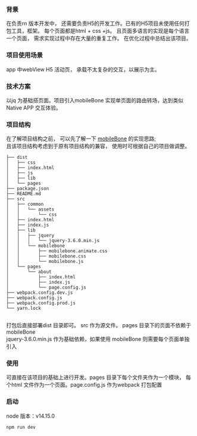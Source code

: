 ### 背景
在负责rn 版本开发中， 还需要负责H5的开发工作。已有的H5项目未使用任何打包工具，框架。
每个页面都是html + css +js。 且页面多语言的实现是每个语言一个页面， 需求实现过程中存在大量的重复工作。
在优化过程中总结出该项目。

### 项目使用场景
app 中webView H5 活动页， 承载不太复杂的交互，以展示为主。

### 技术方案
以jq 为基础搭页面。项目引入mobileBone 实现单页面的路由转场，达到类似Native APP 交互体验。

### 项目结构
在了解项目结构之前， 可以先了解一下 [mobileBone](http://www.mobilebone.org/guide/#&index.html) 的实现思路;   
且该项目结构考虑到于原有项目结构的兼容， 使用时可根据自己的项目做调整。

```
├── dist
│   ├── css   
│   ├── index.html
│   ├── js   
│   ├── lib
│   └── pages
├── package.json
├── README.md
├── src
│   ├── common
│   │   └── assets
│   │       └── css
│   ├── index.html
│   ├── index.js
│   ├── lib
│   │   ├── jquery
│   │   │   └── jquery-3.6.0.min.js
│   │   └── mobilebone
│   │       ├── mobilebone.animate.css
│   │       ├── mobilebone.css
│   │       └── mobilebone.js
│   └── pages
│       └── about
│           ├── index.html
│           ├── index.js
│           └── page.config.js
├── webpack.config.dev.js
├── webpack.config.js
├── webpack.config.prod.js
└── yarn.lock


```    


打包后直接部署dist 目录即可。
src 作为源文件。 pages 目录下的页面不依赖于 mobileBone  
jquery-3.6.0.min.js 作为基础依赖，如果使用 mobileBone 则需要每个页面单独引入


### 使用

可直接在该项目的基础上进行开发。pages 目录下每个文件夹作为一个模块， 每个html 文件作为一个页面。page.config.js 作为webpack 打包配置

### 启动

node 版本：v14.15.0
```
npm run dev
```



